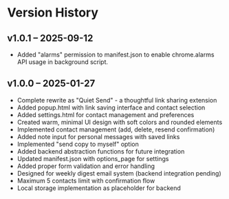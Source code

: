 # Version History

## v1.0.1 – 2025-09-12
- Added "alarms" permission to manifest.json to enable chrome.alarms API usage in background script.

## v1.0.0 – 2025-01-27
- Complete rewrite as "Quiet Send" - a thoughtful link sharing extension
- Added popup.html with link saving interface and contact selection
- Added settings.html for contact management and preferences
- Created warm, minimal UI design with soft colors and rounded elements
- Implemented contact management (add, delete, resend confirmation)
- Added note input for personal messages with saved links
- Implemented "send copy to myself" option
- Added backend abstraction functions for future integration
- Updated manifest.json with options_page for settings
- Added proper form validation and error handling
- Designed for weekly digest email system (backend integration pending)
- Maximum 5 contacts limit with confirmation flow
- Local storage implementation as placeholder for backend